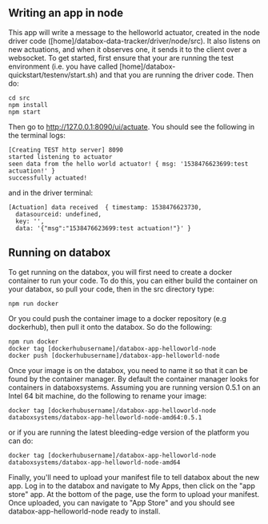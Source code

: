 ## Writing an app in node
This app will write a message to the helloworld actuator, created in the node driver code ([home]/databox-data-tracker/driver/node/src).  It also listens on new actuations, and when it observes one, it sends it to the client over a websocket. To get started, first ensure that your are running the test environment (i.e. you have called [home]/databox-quickstart/testenv/start.sh) and that you are running the driver code.  Then do:

```
cd src
npm install
npm start
```

Then go to http://127.0.0.1:8090/ui/actuate.  You should see the following in the terminal logs:

```
[Creating TEST http server] 8090
started listening to actuator
seen data from the hello world actuator! { msg: '1538476623699:test actuation!' }
successfully actuated!
```

and in the driver terminal:

```
[Actuation] data received  { timestamp: 1538476623730,
  datasourceid: undefined,
  key: '',
  data: '{"msg":"1538476623699:test actuation!"}' }
```

## Running on databox

To get running on the databox, you will first need to create a docker container to run your code.  To do this, you can either build the container on your databox, so pull your code, then in the src directory type:

```
npm run docker
```

Or you could push the container image to a docker repository (e.g dockerhub), then pull it onto the databox.  So do the following:

```
npm run docker
docker tag [dockerhubusername]/databox-app-helloworld-node
docker push [dockerhubusername]/databox-app-helloworld-node
```

Once your image is on the databox, you need to name it so that it can be found by the container manager.  By default the container manager looks for containers in databoxsystems.  Assuming you are running version 0.5.1 on an Intel 64 bit machine, do the following to rename your image:

```
docker tag [dockerhubusername]/databox-app-helloworld-node databoxsystems/databox-app-helloworld-node-amd64:0.5.1
```

or if you are running the latest bleeding-edge version of the platform you can do:

```
docker tag [dockerhubusername]/databox-app-helloworld-node databoxsystems/databox-app-helloworld-node-amd64
```

Finally, you'll need to upload your manifest file to tell databox about the new app.  Log in to the databox and navigate to My Apps, then click on the "app store" app.  At the bottom of the page, use the form to upload your manifest.  Once uploaded, you can navigate to "App Store" and you should see databox-app-helloworld-node ready to install. 